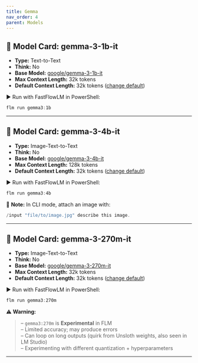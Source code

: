 ```yaml
---
title: Gemma
nav_order: 4
parent: Models
---
```


## 🧩 Model Card: gemma-3-1b-it  

- **Type:** Text-to-Text
- **Think:** No  
- **Base Model:** [google/gemma-3-1b-it](https://huggingface.co/google/gemma-3-1b-it)
- **Max Context Length:** 32k tokens  
- **Default Context Length:** 32k tokens ([change default](https://docs.fastflowlm.com/instructions/cli.html))  

▶️ Run with FastFlowLM in PowerShell:  

```powershell
flm run gemma3:1b
```

---

## 🧩 Model Card: gemma-3-4b-it  

- **Type:** Image-Text-to-Text
- **Think:** No  
- **Base Model:** [google/gemma-3-4b-it](https://huggingface.co/google/gemma-3-4b-it)
- **Max Context Length:** 128k tokens  
- **Default Context Length:** 32k tokens ([change default](https://docs.fastflowlm.com/instructions/cli.html))  

▶️ Run with FastFlowLM in PowerShell:  

```powershell
flm run gemma3:4b
```

📝 **Note:** In CLI mode, attach an image with:

```powershell
/input "file/to/image.jpg" describe this image.
```

---

## 🧩 Model Card: gemma-3-270m-it  

- **Type:** Image-Text-to-Text
- **Think:** No  
- **Base Model:** [google/gemma-3-270m-it](https://huggingface.co/google/gemma-3-270m-it)
- **Max Context Length:** 32k tokens  
- **Default Context Length:** 32k tokens ([change default](https://docs.fastflowlm.com/instructions/cli.html))  

▶️ Run with FastFlowLM in PowerShell:  

```powershell
flm run gemma3:270m
```

⚠️ **Warning:** 
> – `gemma3:270m` is **Experimental** in FLM  
> – Limited accuracy; may produce errors  
> – Can loop on long outputs (quirk from Unsloth weights, also seen in LM Studio)  
> – Experimenting with different quantization + hyperparameters  

---